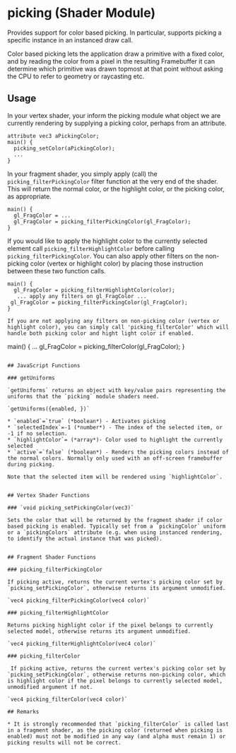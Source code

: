 # picking (Shader Module)

Provides support for color based picking. In particular, supports picking a specific instance in an instanced draw call.

Color based picking lets the application draw a primitive with a fixed color, and by reading the color from a pixel in the resulting Framebuffer it can determine which primitive was drawn topmost at that point without asking the CPU to refer to geometry or raycasting etc.

## Usage

In your vertex shader, your inform the picking module what object we are currently rendering by supplying a picking color, perhaps from an attribute.
```
attribute vec3 aPickingColor;
main() {
  picking_setColor(aPickingColor);
  ...
}
```

In your fragment shader, you simply apply (call) the `picking_filterPickingColor` filter function at the very end of the shader. This will return the normal color, or the highlight color, or the picking color, as appropriate.
```
main() {
  gl_FragColor = ...
  gl_FragColor = picking_filterPickingColor(gl_FragColor);
}
```
If you would like to apply the highlight color to the currently selected element call `picking_filterHighlightColor` before calling `picking_filterPickingColor`. You can also apply other filters on the non-picking color (vertex or highlight color) by placing those instruction between these two function calls.

 ```
main() {
   gl_FragColor = picking_filterHighlightColor(color);
    ... apply any filters on gl_FragColor ...
  gl_FragColor = picking_filterPickingColor(gl_FragColor);
}

If you are not applying any filters on non-picking color (vertex or highlight color), you can simply call 'picking_filterColor' which will handle both picking color and hight light color if enabled.
```
main() {
  ...
  gl_FragColor = picking_filterColor(gl_FragColor);
}
```

## JavaScript Functions

### getUniforms

`getUniforms` returns an object with key/value pairs representing the uniforms that the `picking` module shaders need.

`getUniforms({enabled, })`

* `enabled`=`true` (*boolean*) - Activates picking
* `selectedIndex`=-1 (*number*) - The index of the selected item, or -1 if no selection.
* `highlightColor`= (*array*)- Color used to highlight the currently selected
* `active`=`false` (*boolean*) - Renders the picking colors instead of the normal colors. Normally only used with an off-screen framebuffer during picking.

Note that the selected item will be rendered using `highlightColor`.


## Vertex Shader Functions

### `void picking_setPickingColor(vec3)`

Sets the color that will be returned by the fragment shader if color based picking is enabled. Typically set from a `pickingColor` uniform or a `pickingColors` attribute (e.g. when using instanced rendering, to identify the actual instance that was picked).


## Fragment Shader Functions

### picking_filterPickingColor

If picking active, returns the current vertex's picking color set by `picking_setPickingColor`, otherwise returns its argument unmodified.

`vec4 picking_filterPickingColor(vec4 color)`

### picking_filterHighlightColor

Returns picking highlight color if the pixel belongs to currently selected model, otherwise returns its argument unmodified.

`vec4 picking_filterHighlightColor(vec4 color)`

### picking_filterColor

 If picking active, returns the current vertex's picking color set by `picking_setPickingColor`, otherwise returns non-picking color, which is highlight color if the pixel belongs to currently selected model, unmodified argument if not.

`vec4 picking_filterColor(vec4 color)`

## Remarks

* It is strongly recommended that `picking_filterColor` is called last in a fragment shader, as the picking color (returned when picking is enabled) must not be modified in any way (and alpha must remain 1) or picking results will not be correct.
